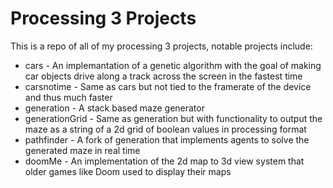 # Processing 3 Projects
This is a repo of all of my processing 3 projects, notable projects include:
* cars - An implemantation of a genetic algorithm with the goal of making car objects drive along a track across the screen in the fastest time
* carsnotime - Same as cars but not tied to the framerate of the device and thus much faster
* generation - A stack based maze generator
* generationGrid - Same as generation but with functionality to output the maze as a string of a 2d grid of boolean values in processing format
* pathfinder - A fork of generation that implements agents to solve the generated maze in real time
* doomMe - An implementation of the 2d map to 3d view system that older games like Doom used to display their maps
